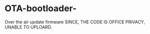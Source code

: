 # OTA-bootloader-
Over the air update firmware 
SINCE, THE CODE IS OFFICE PRIVACY, UNABLE TO UPLOARD.
